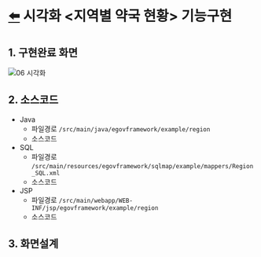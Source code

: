 # [⬅️](https://github.com/code-sum/ITO_Dev) 시각화 <지역별 약국 현황> 기능구현


## 1. 구현완료 화면
![06  시각화](https://github.com/code-sum/ITO_Dev/assets/106902415/0148298c-b450-48bb-92f7-e23d8b631631)

## 2. 소스코드
- Java
  - 파일경로 `/src/main/java/egovframework/example/region`
  - 소스코드 
- SQL
  - 파일경로 `/src/main/resources/egovframework/sqlmap/example/mappers/Region_SQL.xml`
  - 소스코드 
- JSP
  - 파일경로 `/src/main/webapp/WEB-INF/jsp/egovframework/example/region`
  - 소스코드 

## 3. 화면설계
